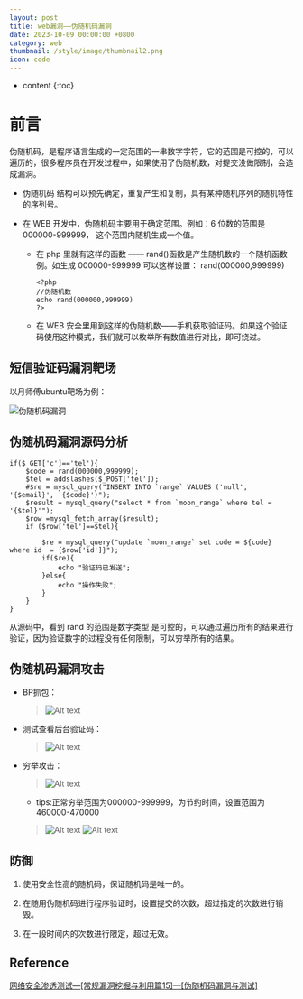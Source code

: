 ```yaml
---
layout: post
title: web漏洞——伪随机码漏洞
date: 2023-10-09 00:00:00 +0800
category: web
thumbnail: /style/image/thumbnail2.png
icon: code
---
```



* content
{:toc}

# 前言

伪随机码，是程序语言生成的一定范围的一串数字字符，它的范围是可控的，可以遍历的，很多程序员在开发过程中，如果使用了伪随机数，对提交没做限制，会造成漏洞。

+ 伪随机码 结构可以预先确定，重复产生和复制，具有某种随机序列的随机特性的序列号。

+ 在 WEB 开发中，伪随机码主要用于确定范围。例如：6 位数的范围是 000000-999999， 这个范围内随机生成一个值。 
    + 在 php 里就有这样的函数 —— rand()函数是产生随机数的一个随机函数例。如生成 000000-999999 可以这样设置： rand(000000,999999)

        ```    
        <?php
        //伪随机数
        echo rand(000000,999999)
        ?>
        ``` 
    + 在 WEB 安全里用到这样的伪随机数——手机获取验证码。如果这个验证码使用这种模式，我们就可以枚举所有数值进行对比，即可绕过。

## 短信验证码漏洞靶场

以月师傅ubuntu靶场为例：

![伪随机码漏洞](/style/image/image15.png)

## 伪随机码漏洞源码分析
```
if($_GET['c']=='tel'){
	$code = rand(000000,999999);
	$tel = addslashes($_POST['tel']);
	#$re = mysql_query("INSERT INTO `range` VALUES ('null', '{$email}', '{$code}')");
	$result = mysql_query("select * from `moon_range` where tel = '{$tel}'");
	$row =mysql_fetch_array($result);
	if ($row['tel']==$tel){
	
		$re = mysql_query("update `moon_range` set code = ${code} where id  = {$row['id']}");
		if($re){
			echo "验证码已发送";
		}else{
			echo "操作失败";
		}
	}
}
```
从源码中，看到 rand 的范围是数字类型 是可控的，可以通过遍历所有的结果进行验证，因为验证数字的过程没有任何限制，可以穷举所有的结果。

## 伪随机码漏洞攻击

+ BP抓包：
  >![Alt text](/style/image/image16.png)

+ 测试查看后台验证码：
  >![Alt text](/style/image/image20.png)

+ 穷举攻击：
  >![Alt text](/style/image/image19.png)

    + tips:正常穷举范围为000000-999999，为节约时间，设置范围为460000-470000
    >![Alt text](/style/image/image18.png)
    >![Alt text](/style/image/image17.png)

## 防御
1. 使用安全性高的随机码，保证随机码是唯一的。

2. 在随用伪随机码进行程序验证时，设置提交的次数，超过指定的次数进行销毁。

3. 在一段时间内的次数进行限定，超过无效。

## Reference
[网络安全渗透测试—[常规漏洞挖掘与利用篇15]—[伪随机码漏洞与测试]](https://blog.csdn.net/qq_45555226/article/details/122791357)
